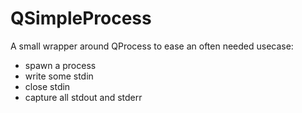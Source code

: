QSimpleProcess
==============

A small wrapper around QProcess to ease an often needed usecase:

- spawn a process
- write some stdin
- close stdin
- capture all stdout and stderr


